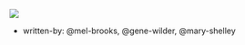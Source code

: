 
![](/assets/images/2024-09-27-06-15-27.png)

- written-by: @mel-brooks, @gene-wilder, @mary-shelley